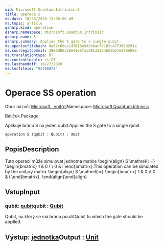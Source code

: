 ```yaml
---
uid: Microsoft.Quantum.Intrinsic.S
title: Operace S
ms.date: 10/26/2020 12:00:00 AM
ms.topic: article
qsharp.kind: operation
qsharp.namespace: Microsoft.Quantum.Intrinsic
qsharp.name: S
qsharp.summary: Applies the S gate to a single qubit.
ms.openlocfilehash: 8a57c60ac1df8f6e94b58acf7183c47f395d291a
ms.sourcegitcommit: 29e0d88a30e4166fa580132124b0eb57e1f0e986
ms.translationtype: MT
ms.contentlocale: cs-CZ
ms.lasthandoff: 10/27/2020
ms.locfileid: "92708073"
---
```

# <a name="s-operation"></a><span data-ttu-id="c75f0-102">Operace S</span><span class="sxs-lookup"><span data-stu-id="c75f0-102">S operation</span></span>

<span data-ttu-id="c75f0-103">Obor názvů: [Microsoft.. vnitřní](xref:Microsoft.Quantum.Intrinsic)</span><span class="sxs-lookup"><span data-stu-id="c75f0-103">Namespace: [Microsoft.Quantum.Intrinsic](xref:Microsoft.Quantum.Intrinsic)</span></span>

<span data-ttu-id="c75f0-104">Balíček [](https://nuget.org/packages/)</span><span class="sxs-lookup"><span data-stu-id="c75f0-104">Package: [](https://nuget.org/packages/)</span></span>


<span data-ttu-id="c75f0-105">Aplikuje bránu S na jeden qubit.</span><span class="sxs-lookup"><span data-stu-id="c75f0-105">Applies the S gate to a single qubit.</span></span>

```qsharp
operation S (qubit : Qubit) : Unit
```


## <a name="description"></a><span data-ttu-id="c75f0-106">Popis</span><span class="sxs-lookup"><span data-stu-id="c75f0-106">Description</span></span>

<span data-ttu-id="c75f0-107">Tuto operaci může simulovat jednotná matice \begin{align} S \mathrel{: =} \begin{bmatrix} 1 & 0 \\ \\ 0 & i \end{bmatrix}.</span><span class="sxs-lookup"><span data-stu-id="c75f0-107">This operation can be simulated by the unitary matrix \begin{align} S \mathrel{:=} \begin{bmatrix} 1 & 0 \\\\ 0 & i \end{bmatrix}.</span></span>
<span data-ttu-id="c75f0-108">\end{align}</span><span class="sxs-lookup"><span data-stu-id="c75f0-108">\end{align}</span></span>

## <a name="input"></a><span data-ttu-id="c75f0-109">Vstup</span><span class="sxs-lookup"><span data-stu-id="c75f0-109">Input</span></span>

### <a name="qubit--qubit"></a><span data-ttu-id="c75f0-110">qubit: [qubit](xref:microsoft.quantum.lang-ref.qubit)</span><span class="sxs-lookup"><span data-stu-id="c75f0-110">qubit : [Qubit](xref:microsoft.quantum.lang-ref.qubit)</span></span>

<span data-ttu-id="c75f0-111">Qubit, na který se má brána použít</span><span class="sxs-lookup"><span data-stu-id="c75f0-111">Qubit to which the gate should be applied.</span></span>



## <a name="output--unit"></a><span data-ttu-id="c75f0-112">Výstup: [jednotka](xref:microsoft.quantum.lang-ref.unit)</span><span class="sxs-lookup"><span data-stu-id="c75f0-112">Output : [Unit](xref:microsoft.quantum.lang-ref.unit)</span></span>

